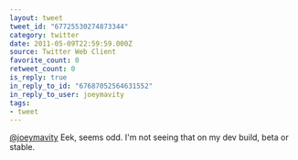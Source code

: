 ```yaml
---
layout: tweet
tweet_id: "67725530274873344"
category: twitter
date: 2011-05-09T22:59:59.000Z
source: Twitter Web Client
favorite_count: 0
retweet_count: 0
is_reply: true
in_reply_to_id: "67687052564631552"
in_reply_to_user: joeymavity
tags:
- tweet
---
```


[@joeymavity](https://twitter.com/@joeymavity) Eek, seems odd. I'm not seeing that on my dev build, beta or stable.
